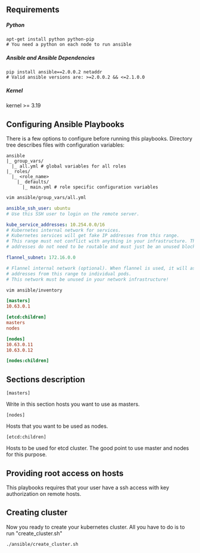 
## Requirements

##### Python

```
apt-get install python python-pip
# You need a python on each node to run ansible
```

##### Ansible and Ansible Dependencies
```
pip install ansible==2.0.0.2 netaddr
# Valid ansible versions are: >=2.0.0.2 && <=2.1.0.0
```

##### Kernel

kernel >= 3.19


## Configuring Ansible Playbooks

There is a few options to configure before running this playbooks.
Directory tree describes files with configuration variables:

```
ansible
|_ group_vars/
  |_ all.yml # global variables for all roles
|_ roles/
  |_ <role_name>
    |_ defaults/
      |_ main.yml # role specific configuration variables
```

```bash
vim ansible/group_vars/all.yml
```

```yaml
ansible_ssh_user: ubuntu
# Use this SSH user to login on the remote server.

kube_service_addresses: 10.254.0.0/16
# Kubernetes internal network for services.
# Kubernetes services will get fake IP addresses from this range.
# This range must not conflict with anything in your infrastructure. These
# addresses do not need to be routable and must just be an unused block of space.

flannel_subnet: 172.16.0.0

# Flannel internal network (optional). When flannel is used, it will assign IP
# addresses from this range to individual pods.
# This network must be unused in your network infrastructure!
```

```bash
vim ansible/inventory
```

```ini
[masters]
10.63.0.1

[etcd:children]
masters
nodes

[nodes]
10.63.0.11
10.63.0.12

[nodes:children]

```

## Sections description
```
[masters]
```
Write in this section hosts you want to use as masters.

```
[nodes]
```
Hosts that you want to be used as nodes.

```
[etcd:children]
```
Hosts to be used for etcd cluster. The good point to use master and nodes for this purpose.


## Providing root access on hosts

This playbooks requires that your user have a ssh access with key authorization on remote hosts.


## Creating cluster

Now you ready to create your kubernetes cluster. All you have to do is to run "create_cluster.sh"

```shell
./ansible/create_cluster.sh
```

